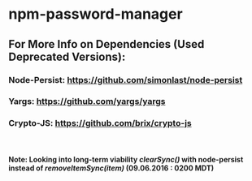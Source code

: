 # npm-password-manager

## For More Info on Dependencies (Used Deprecated Versions):

### Node-Persist: https://github.com/simonlast/node-persist

### Yargs: https://github.com/yargs/yargs

### Crypto-JS: https://github.com/brix/crypto-js

<br/>

#### Note: Looking into long-term viability <em>clearSync()</em> with node-persist instead of <em>removeItemSync(item)</em> (09.06.2016 : 0200 MDT)
